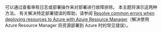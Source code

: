 可以通过查看审核日志或部署操作来对部署进行故障排除。 本主题将演示这两种方法。 有关解决特定部署错误的帮助，请参阅 [Resolve common errors when deploying resources to Azure with Azure Resource Manager](../articles/resource-manager-common-deployment-errors.md)（解决使用 Azure Resource Manager 将资源部署到 Azure 时的常见错误）。